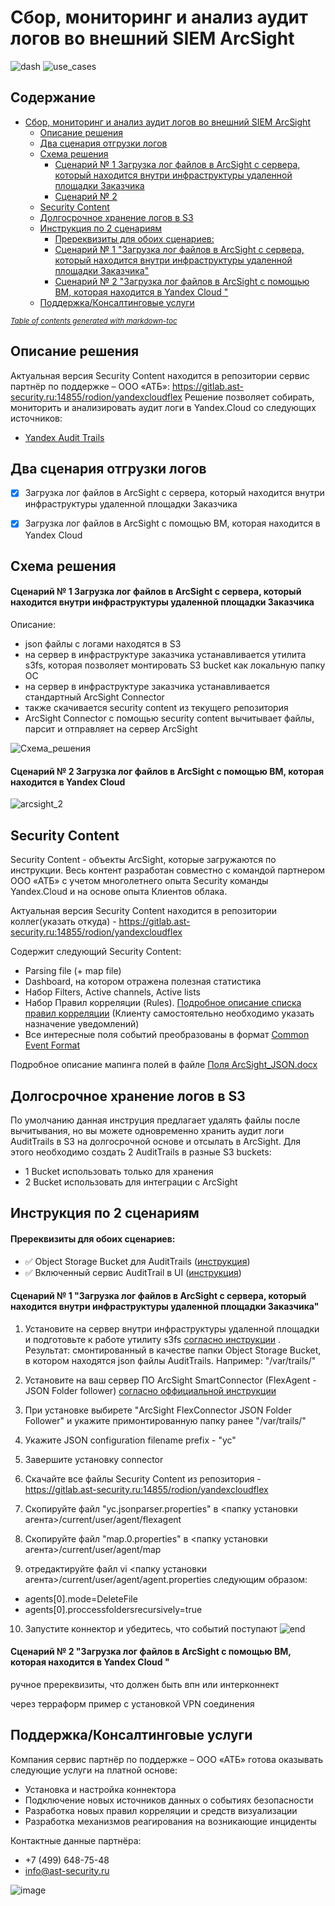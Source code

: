 # Сбор, мониторинг и анализ аудит логов во внешний SIEM ArcSight
![dash](https://user-images.githubusercontent.com/85429798/128209194-bc4eb274-1b97-4271-a712-e00a5f3f9b84.png)
![use_cases](https://user-images.githubusercontent.com/85429798/128209212-a705f950-4eea-4305-8f21-decfc2ab7af0.png)

## Содержание

- [Сбор, мониторинг и анализ аудит логов во внешний SIEM ArcSight](#-------------------------------------------------siem-arcsight)
  * [Описание решения](#описание-решения)
  * [Два сценария отгрузки логов](#два-сценария-отгрузки-логов)
  * [Схема решения](#схема-решения)
      - [Сценарий № 1 Загрузка лог файлов в ArcSight с сервера, который находится внутри инфраструктуры удаленной площадки Заказчика](#-----------1-----------------------arcsight--------------------------------------------------------------------------------)
      - [Сценарий № 2](#-----------2)
  * [Security Content](#security-content)
  * [Долгосрочное хранение логов в S3](#------------------------------s3)
  * [Инструкция по 2 сценариям](#--------------2----------)
      - [Пререквизиты для обоих сценариев:](#---------------------------------)
      - [Сценарий № 1 "Загрузка лог файлов в  ArcSight с сервера, который находится внутри инфраструктуры удаленной площадки Заказчика"](#-----------1-------------------------arcsight---------------------------------------------------------------------------------)
      - [Сценарий № 2 "Загрузка лог файлов в  ArcSight с помощью ВМ, которая находится в Yandex Cloud "](#-----------2-------------------------arcsight-----------------------------------yandex-cloud--)
  * [Поддержка/Консалтинговые услуги](#-------------------------------)

<small><i><a href='http://ecotrust-canada.github.io/markdown-toc/'>Table of contents generated with markdown-toc</a></i></small>



## Описание решения
Актуальная версия Security Content находится в репозитории сервис партнёр по поддержке – ООО «АТБ»: https://gitlab.ast-security.ru:14855/rodion/yandexcloudflex
Решение позволяет собирать, мониторить и анализировать аудит логи в Yandex.Cloud со следующих источников:

- [Yandex Audit Trails](https://cloud.yandex.ru/docs/audit-trails/)



## Два сценария отгрузки логов
- [x] Загрузка лог файлов в ArcSight с сервера, который находится внутри инфраструктуры удаленной площадки Заказчика

- [x] Загрузка лог файлов в ArcSight с помощью ВМ, которая находится в Yandex Cloud 


## Схема решения
#### Сценарий № 1 Загрузка лог файлов в ArcSight с сервера, который находится внутри инфраструктуры удаленной площадки Заказчика
Описание: 
- json файлы с логами находятся в S3
- на сервер в инфраструктуре заказчика устанавливается утилита s3fs, которая позволяет монтировать S3 bucket как локальную папку ОС
- на сервер в инфраструктуре заказчика устанавливается стандартный ArcSight Connector
- также скачивается security content из текущего репозитория
- ArcSight Connector с помощью security content вычитывает файлы, парсит и отправляет на сервер ArcSight 

![Схема_решения](https://user-images.githubusercontent.com/85429798/128553857-a6837742-8e63-4d8c-967a-be92454a0cb0.png)


#### Сценарий № 2 Загрузка лог файлов в ArcSight с помощью ВМ, которая находится в Yandex Cloud 
![arcsight_2](https://user-images.githubusercontent.com/85429798/128553811-2d25dcc7-0500-446b-96ea-35a8fe8959ba.png)


## Security Content
Security Content - объекты ArcSight, которые загружаются по инструкции. Весь контент разработан совместно с командой партнером ООО «АТБ» с учетом многолетнего опыта Security команды Yandex.Cloud и на основе опыта Клиентов облака.

Актуальная версия Security Content находится в репозитории коллег(указать откуда) - https://gitlab.ast-security.ru:14855/rodion/yandexcloudflex

Содержит следующий Security Content:
- Parsing file (+ map file)
- Dashboard, на котором отражена полезная статистика
- Набор Filters, Active channels, Active lists
- Набор Правил корреляции (Rules). [Подробное описание списка правил корреляции](https://github.com/yandex-cloud/yc-solution-library-for-security/blob/master/auditlogs/export-auditlogs-to-ArcSight/Use-cases.docx) (Клиенту самостоятельно необходимо указать назначение уведомлений)
- Все интересные поля событий преобразованы в формат [Common Event Format](https://community.microfocus.com/cyberres/productdocs/w/connector-documentation/38809/arcsight-common-event-format-cef-implementation-standard)

Подробное описание мапинга полей в файле [Поля ArcSight_JSON.docx](https://gitlab.ast-security.ru:14855/rodion/yandexcloudflex/blob/master/Поля%20ArcSight_JSON.docx)

## Долгосрочное хранение логов в S3
По умолчанию данная инструция предлагает удалять файлы после вычитывания, но вы можете одновременно хранить аудит логи AuditTrails в S3 на долгосрочной основе и отсылать в ArcSight.
Для этого необходимо создать 2 AuditTrails в разные S3 buckets:
- 1 Bucket использовать только для хранения 
- 2 Bucket использовать для интеграции с ArcSight 

## Инструкция по 2 сценариям
#### Пререквизиты для обоих сценариев:
- :white_check_mark: Object Storage Bucket для AuditTrails ([инструкция](https://cloud.yandex.ru/docs/storage/quickstart))
- :white_check_mark: Включенный сервис AuditTrail в UI ([инструкция](https://cloud.yandex.ru/docs/audit-trails/quickstart))

#### Сценарий № 1 "Загрузка лог файлов в  ArcSight с сервера, который находится внутри инфраструктуры удаленной площадки Заказчика"
1) Установите на сервер внутри инфраструктуры удаленной площадки и подготовьте к работе утилиту s3fs [согласно инструкции](https://cloud.yandex.ru/docs/storage/tools/s3fs) . Результат: смонтированный в качестве папки Object Storage Bucket, в котором находятся json файлы AuditTrails. Например: "/var/trails/"

2) Установите на ваш сервер ПО ArcSight SmartConnector (FlexAgent - JSON Folder follower) [согласно оффициальной инструкции](https://www.microfocus.com/documentation/arcsight/arcsight-smartconnectors/AS_smartconn_install/)

3) При установке выбирете "ArcSight FlexConnector JSON Folder Follower" и укажите примонтированную папку ранее "/var/trails/"

4) Укажите JSON configuration filename prefix - "yc"

5) Завершите установку connector 

6) Скачайте все файлы Security Content из репозитория - https://gitlab.ast-security.ru:14855/rodion/yandexcloudflex

7) Скопируйте файл "yc.jsonparser.properties" в <папку установки агента>/current/user/agent/flexagent

8) Скопируйте файл "map.0.properties" в <папку установки агента>/current/user/agent/map

9) отредактируйте файл vi <папку установки агента>/current/user/agent/agent.properties следующим образом:
- agents[0].mode=DeleteFile 
- agents[0].proccessfoldersrecursively=true 

10) Запустите коннектор и убедитесь, что событий поступают
![end](https://user-images.githubusercontent.com/85429798/128209247-c1582fc9-ea2a-4908-9c95-618ac1a097ee.png)


#### Сценарий № 2 "Загрузка лог файлов в  ArcSight с помощью ВМ, которая находится в Yandex Cloud "

ручное 
пререквизиты, что должен быть впн или интерконнект


через терраформ пример с установкой VPN соединения


## Поддержка/Консалтинговые услуги
Компания сервис партнёр по поддержке – ООО «АТБ» готова оказывать следующие услуги на платной основе:
- Установка и настройка коннектора
- Подключение новых источников данных о событиях безопасности
- Разработка новых правил корреляции и средств визуализации
- Разработка механизмов реагирования на возникающие инциденты

Контактные данные партнёра:
- +7 (499) 648-75-48
- info@ast-security.ru

![image](https://user-images.githubusercontent.com/85429798/128419821-aa2a4c85-7c67-4173-b21b-f0ec6b96e9e3.png)







